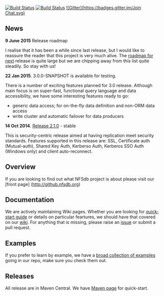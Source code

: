 [![Build Status](https://secure.travis-ci.org/NFSdb/nfsdb.png?branch=master)](http://travis-ci.org/NFSdb/nfsdb)
[![Build Status](https://semaphoreci.com/api/v1/projects/6a252c31-4627-4e49-b487-126062e66bba/681119/badge.svg)](https://semaphoreci.com/bluestreak/nfsdb)
[![Gitter](https://badges.gitter.im/Join Chat.svg)](https://gitter.im/NFSdb/nfsdb?utm_source=badge&utm_medium=badge&utm_campaign=pr-badge&utm_content=badge)

## News
__9 June 2015__   Release roadmap

I realise that it has been a while since last release, but I would like to reassure the reader that this project is very much alive. The [roadmap for next](roadmap.md) release is quite large but we are chipping away from this list quite steadily. So stay with us!

__22 Jan 2015__.  3.0.0-SNAPSHOT is available for testing.

There is a number of exciting features planned for 3.0 release. Although main focus is on super-fast, functional query language and data accessibility, we have some interesting features ready to go:

- generic data access; for on-the-fly data definition and non-ORM data access
- write cluster and automatic failover for data producers

__14 Oct 2014__.  [Release 2.1.0](http://github.nfsdb.org/release-notes/) - stable

This is security-centric release aimed at having replication meet security standards. Features supported in this release are: SSL, Certificate auth (Mutual-auth), Shared Key Auth, Kerberso Auth, Kerberos SSO Auth (Windows only) and client auto-reconnect.

## Overview

If you are looking to find out what NFSdb project is about please visit our [front page] (http://github.nfsdb.org)

## Documentation

We are actively maintaining Wiki pages. Whether you are looking for [quick-start guide](https://github.com/NFSdb/nfsdb/wiki/Getting-started) or details on particular feartures, we should have that covered on our [wiki](https://github.com/NFSdb/nfsdb/wiki). For anything that is missing, please raise an [issue](https://github.com/NFSdb/nfsdb/issues) or submit a pull request.

## Examples

If you prefer to learn by example, we have a [broad collection of examples](https://github.com/NFSdb/nfsdb/tree/master/nfsdb-examples/src/main/java/org/nfsdb/examples) going in our repo, make sure you check them out.

## Releases

All release are in Maven Central. We have [Maven page](http://github.nfsdb.org/maven/) for quick-start.
